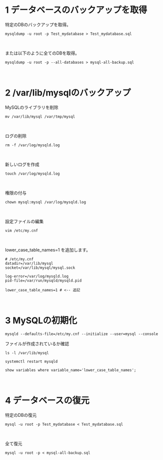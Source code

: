 # 1 データベースのバックアップを取得

特定のDBのバックアップを取得。

```
mysqldump -u root -p Test_mydatabase > Test_mydatabase.sql
```

<br>


または以下のように全てのDBを取得。


```
mysqldump -u root -p --all-databases > mysql-all-backup.sql
```


<br>

# 2 /var/lib/mysqlのバックアップ

MySQLのライブラリを削除

```
mv /var/lib/mysql /var/tmp/mysql
```

<br>

ログの削除

```
rm -f /var/log/mysqld.log
```

<br>

新しいログを作成

```
touch /var/log/mysqld.log
```


<br>

権限の付与

```
chown mysql:mysql /var/log/mysqld.log
``` 

<br>

設定ファイルの編集


```
vim /etc/my.cnf
```

<br>

lower_case_table_names=1 を追加します。

```
# /etc/my.cnf
datadir=/var/lib/mysql
socket=/var/lib/mysql/mysql.sock

log-error=/var/log/mysqld.log
pid-file=/var/run/mysqld/mysqld.pid

lower_case_table_names=1 # <-- 追記
```

<br>

# 3 MySQLの初期化


```
mysqld --defaults-file=/etc/my.cnf --initialize --user=mysql --console
```

ファイルが作成されているか確認


```
ls -l /var/lib/mysql
```


```
systemctl restart mysqld
```


```
show variables where variable_name='lower_case_table_names';
```

<br>

# 4 データベースの復元

特定のDBの復元

```
mysql -u root -p Test_mydatabase < Test_mydatabase.sql
```


<br>

全て復元

```
mysql -u root -p < mysql-all-backup.sql
```



